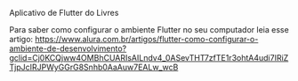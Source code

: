 Aplicativo de Flutter do Livres

Para saber como configurar o ambiente Flutter no seu computador leia esse artigo:
https://www.alura.com.br/artigos/flutter-como-configurar-o-ambiente-de-desenvolvimento?gclid=Cj0KCQjww4OMBhCUARIsAILndv4_0ASevTHT7zfTE1r3ohtA4udi7IRiZTjpJcIRJPWyGGrG8Snhb0AaAuw7EALw_wcB

